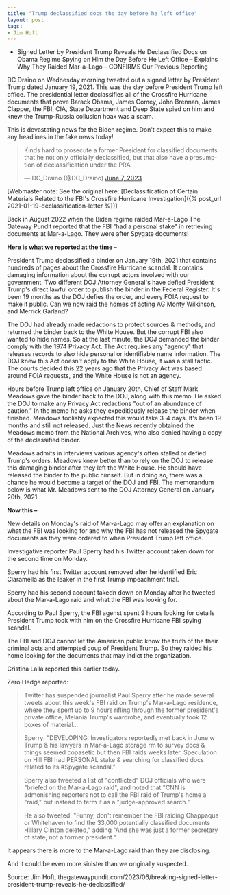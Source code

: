 ```yaml
---
title: "Trump declassified docs the day before he left office"
layout: post
tags:
- Jim Hoft
---
```


- Signed Letter by President Trump Reveals He Declassified Docs on Obama Regime Spying on Him the Day Before He Left Office – Explains Why They Raided Mar-a-Lago – CONFIRMS Our Previous Reporting

DC Draino on Wednesday morning tweeted out a signed letter by President Trump dated January 19, 2021. This was the day before President Trump left office. The presidential letter declassifies all of the Crossfire Hurricane documents that prove Barack Obama, James Comey, John Brennan, James Clapper, the FBI, CIA, State Department and Deep State spied on him and knew the Trump-Russia collusion hoax was a scam.

This is devastating news for the Biden regime. Don't expect this to make any headlines in the fake news today!

<blockquote class="twitter-tweet"><p lang="en" dir="ltr">Kinds hard to prosecute a former President for classified documents that he not only officially declassified, but that also have a presumption of declassification under the PRA</p>&mdash; DC_Draino (@DC_Draino) <a href="https://twitter.com/DC_Draino/status/1666444691745779712?ref_src=twsrc%5Etfw">June 7, 2023</a></blockquote> <script async src="https://platform.twitter.com/widgets.js" charset="utf-8"></script>

[Webmaster note: See the original here: [Declassification of Certain Materials Related to the FBI's Crossfire Hurricane Investigation]({% post_url 2021-01-19-declassification-letter %})]

Back in August 2022 when the Biden regime raided Mar-a-Lago The Gateway Pundit reported that the FBI "had a personal stake" in retrieving documents at Mar-a-Lago. They were after Spygate documents!

**Here is what we reported at the time –**

President Trump declassified a binder on January 19th, 2021 that contains hundreds of pages about the Crossfire Hurricane scandal. It contains damaging information about the corrupt actors involved with our government. Two different DOJ Attorney General's have defied President Trump's direct lawful order to publish the binder in the Federal Register. It's been 19 months as the DOJ defies the order, and every FOIA request to make it public. Can we now raid the homes of acting AG Monty Wilkinson, and Merrick Garland?

The DOJ had already made redactions to protect sources & methods, and returned the binder back to the White House. But the corrupt FBI also wanted to hide names. So at the last minute, the DOJ demanded the binder comply with the 1974 Privacy Act. The Act requires any "agency" that releases records to also hide personal or identifiable name information. The DOJ knew this Act doesn't apply to the White House, it was a stall tactic. The courts decided this 22 years ago that the Privacy Act was based around FOIA requests, and the White House is not an agency.

Hours before Trump left office on January 20th, Chief of Staff Mark Meadows gave the binder back to the DOJ, along with this memo. He asked the DOJ to make any Privacy Act redactions "out of an abundance of caution." In the memo he asks they expeditiously release the binder when finished. Meadows foolishly expected this would take 3-4 days. It's been 19 months and still not released. Just the News recently obtained the Meadows memo from the National Archives, who also denied having a copy of the declassified binder.

Meadows admits in interviews various agency's often stalled or defied Trump's orders. Meadows knew better than to rely on the DOJ to release this damaging binder after they left the White House. He should have released the binder to the public himself. But in doing so, there was a chance he would become a target of the DOJ and FBI. The memorandum below is what Mr. Meadows sent to the DOJ Attorney General on January 20th, 2021.

**Now this –**

New details on Monday's raid of Mar-a-Lago may offer an explanation on what the FBI was looking for and why the FBI has not released the Spygate documents as they were ordered to when President Trump left office.

Investigative reporter Paul Sperry had his Twitter account taken down for the second time on Monday.

Sperry had his first Twitter account removed after he identified Eric Ciaramella as the leaker in the first Trump impeachment trial.

Sperry had his second account takedn down on Monday after he tweeted about the Mar-a-Lago raid and what the FBI was looking for.

According to Paul Sperry, the FBI agenst spent 9 hours looking for details President Trump took with him on the Crossfire Hurricane FBI spying scandal.

The FBI and DOJ cannot let the American public know the truth of the their criminal acts and attempted coup of President Trump. So they raided his home looking for the documents that may indict the organization.

Cristina Laila reported this earlier today.

Zero Hedge reported:

> Twitter has suspended journalist Paul Sperry after he made several tweets about this week's FBI raid on Trump's Mar-a-Lago residence, where they spent up to 9 hours rifling through the former president's private office, Melania Trump's wardrobe, and eventually took 12 boxes of material…
>
> Sperry: "DEVELOPING: Investigators reportedly met back in June w Trump & his lawyers in Mar-a-Lago storage rm to survey docs & things seemed copasetic but then FBI raids weeks later. Speculation on Hill FBI had PERSONAL stake & searching for classified docs related to its #Spygate scandal."
>
> Sperry also tweeted a list of "conflicted" DOJ officials who were "briefed on the Mar-a-Lago raid", and noted that "CNN is admonishing reporters not to call the FBI raid of Trump's home a "raid," but instead to term it as a "judge-approved search."
>
> He also tweeted: "Funny, don't remember the FBI raiding Chappaqua or Whitehaven to find the 33,000 potentially classified documents Hillary Clinton deleted," adding "And she was just a former secretary of state, not a former president."

It appears there is more to the Mar-a-Lago raid than they are disclosing.

And it could be even more sinister than we originally suspected.

Source: Jim Hoft, thegatewaypundit.com/2023/06/breaking-signed-letter-president-trump-reveals-he-declassified/
